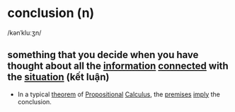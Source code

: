# conclusion (n)

/kənˈkluːʒn/

## something that you decide when you have thought about all the [information](../i/information-n.md#facts-or-details-about-somebodysomething-thông-tin) [connected](connected-adj.md#having-a-link-between-them-liên-quan) with the [situation](../s/situation-n.md#all-the-circumstances-and-things-that-are-happening-at-a-particular-time-and-in-a-particular-place-tình-hình-tình-huống) (kết luận)

- In a typical [theorem](../t/theorem-n.md#a-rule-or-principle-especially-in-math-that-can-be-proved-to-be-true-định-lý) of [Propositional](../p/propositional-adj.md#in-the-form-of-a-statement-mệnh-đề) [Calculus](calculus-n.md#the-type-of-mathematics-that-deals-with-rates-of-change-for-example-in-the-slope-of-a-curve-or-the-speed-of-a-falling-object-phép-tính-giải-tích), the [premises](../p/premise-n.md#a-statement-or-an-idea-that-forms-the-basis-for-a-reasonable-line-of-argument-tiền-đề-giả-thuyết) [imply](../i/imply-v.md#imply-something---to-make-something-necessary-in-order-to-be-successful-dẫn-đến-đưa-đến) the conclusion.